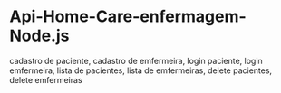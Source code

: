 # Api-Home-Care-enfermagem-Node.js
cadastro de paciente, cadastro de emfermeira, login paciente, login emfermeira, lista de pacientes, lista de emfermeiras, delete pacientes, delete emfermeiras
